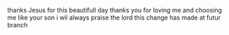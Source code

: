 thanks Jesus for this beautifull day
thanks you for loving me and choosing me like your son
i wil always praise the lord
this change has made at futur branch

